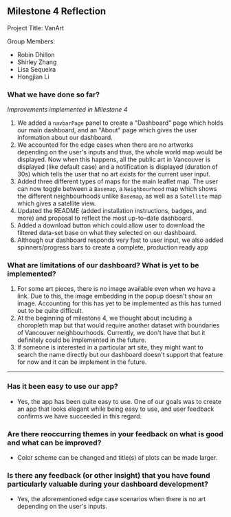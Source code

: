 ## Milestone 4 Reflection

Project Title: VanArt

Group Members:
- Robin Dhillon
- Shirley Zhang
- Lisa Sequeira 
- Hongjian Li

### What we have done so far?

*Improvements implemented in Milestone 4*

1. We added a `navbarPage` panel to create a "Dashboard" page which holds our main dashboard, and an "About" page which gives the user information about our dashboard. 
2. We accounted for the edge cases when there are no artworks depending on the user's inputs and thus, the whole world map would be displayed. Now when this happens, all the public art in Vancouver is displayed (like default case) and a notification is displayed (duration of 30s) which tells the user that no art exists for the current user input. 
3. Added three different types of maps for the main leaflet map. The user can now toggle between a `Basemap`, a `Neighbourhood` map which shows the different neighbourhoods unlike `Basemap`, as well as a `Satellite` map which gives a satellite view. 
4. Updated the README (added installation instructions, badges, and more) and proposal to reflect the most up-to-date dashboard.
5. Added a download button which could allow user to download the filtered data-set base on what they selected on our dashboard.
6. Although our dashboard responds very fast to user input, we also added spinners/progress bars to create a complete, production ready app

### What are limitations of our dashboard? What is yet to be implemented?

1. For some art pieces, there is no image available even when we have a link. Due to this, the image embedding in the popup doesn't show an image. Accounting for this has yet to be implemented as this has turned out to be quite difficult.
2. At the beginning of milestone 4, we thought about including a choropleth map but that would require another dataset with boundaries of Vancouver neighbourhoods. Currently, we don't have that but it definitely could be implemented in the future. 
3. If someone is interested in a particular art site, they might want to search the name directly but our dashboard doesn't support that feature for now and it can be implement in the future.

---

### Has it been easy to use our app?

- Yes, the app has been quite easy to use. One of our goals was to create an app that looks elegant while being easy to use, and user feedback confirms we have succeeded in this regard. 

### Are there reoccurring themes in your feedback on what is good and what can be improved?

- Color scheme can be changed and title(s) of plots can be made larger. 

### Is there any feedback (or other insight) that you have found particularly valuable during your dashboard development?

- Yes, the aforementioned edge case scenarios when there is no art depending on the user's inputs. 
